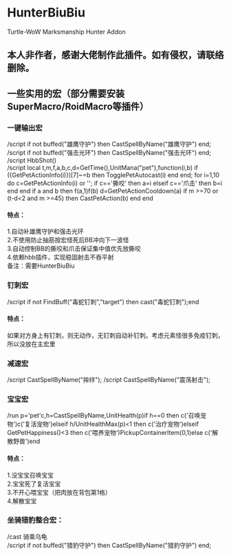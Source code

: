# HunterBiuBiu
Turtle-WoW Marksmanship Hunter Addon

## 本人非作者，感谢大佬制作此插件。如有侵权，请联络删除。

## 一些实用的宏（部分需要安装SuperMacro/RoidMacro等插件）

### 一键输出宏

/script if not buffed("雄鹰守护") then CastSpellByName("雄鹰守护") end;  
/script if not buffed("强击光环") then CastSpellByName("强击光环") end;  
/script HbbShot()  
/script local t,m,f,a,b,c,d=GetTime(),UnitMana("pet"),function(i,b) if ({GetPetActionInfo(i)})[7]~=b then TogglePetAutocast(i) end end; for i=1,10 do c=GetPetActionInfo(i) or ''; if c=='撕咬' then a=i elseif c=='爪击' then b=i end end if a and b then f(a,1)f(b) d=GetPetActionCooldown(a) if m >=70 or (t-d<2 and m >=45) then CastPetAction(b) end end  



#### 特点：
1.自动补雄鹰守护和强击光环  
2.不使用防止抽筋按宏怪死后BB冲向下一波怪  
3.自动控制BB的撕咬和爪击保证集中值优先放撕咬  
4.依赖hbb插件，实现稳固射击不吞平射  
备注：需要HunterBiuBiu  


### 钉刺宏

/script if not FindBuff("毒蛇钉刺","target") then cast("毒蛇钉刺");end

#### 特点：
如果对方身上有钉刺，则无动作，无钉刺自动补钉刺。考虑元素怪很多免疫钉刺，所以没放在主宏里

### 减速宏

/script CastSpellByName("摔绊"); 
/script CastSpellByName("震荡射击"); 

### 宝宝宏

/run p='pet'c,h=CastSpellByName,UnitHealth(p)if h==0 then c('召唤宠物')c('复活宠物')elseif h/UnitHealthMax(p)<1 then c('治疗宠物')elseif GetPetHappiness()<3 then c('喂养宠物')PickupContainerItem(0,1)else c('解散野兽')end 

#### 特点：
1.没宝宝召唤宝宝  
2.宝宝死了复活宝宝  
3.不开心喂宝宝（把肉放在背包第1格）  
4.解散宝宝

### 坐骑猎豹整合宏：

/cast 骑乘乌龟  
/script if not buffed("猎豹守护") then CastSpellByName("猎豹守护") end;
